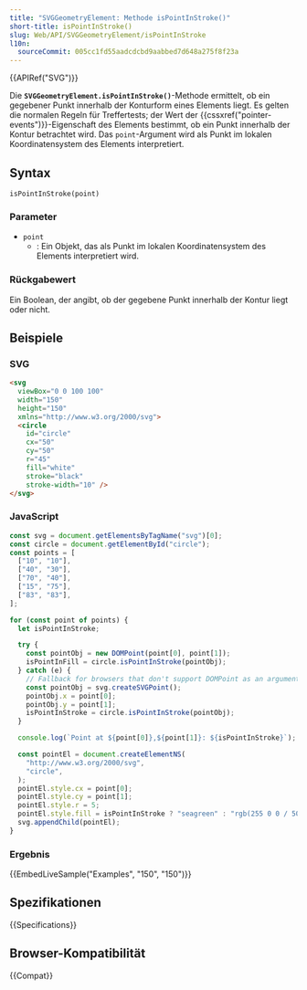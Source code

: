 ```yaml
---
title: "SVGGeometryElement: Methode isPointInStroke()"
short-title: isPointInStroke()
slug: Web/API/SVGGeometryElement/isPointInStroke
l10n:
  sourceCommit: 005cc1fd55aadcdcbd9aabbed7d648a275f8f23a
---
```


{{APIRef("SVG")}}

Die **`SVGGeometryElement.isPointInStroke()`**-Methode
ermittelt, ob ein gegebener Punkt innerhalb der Konturform eines Elements liegt. Es gelten die normalen Regeln für Treffertests; der Wert der {{cssxref("pointer-events")}}-Eigenschaft des Elements bestimmt, ob ein Punkt innerhalb der Kontur betrachtet wird. Das `point`-Argument wird als Punkt im lokalen Koordinatensystem des Elements interpretiert.

## Syntax

```js-nolint
isPointInStroke(point)
```

### Parameter

- `point`
  - : Ein Objekt, das als Punkt im lokalen Koordinatensystem des
    Elements interpretiert wird.

### Rückgabewert

Ein Boolean, der angibt, ob der gegebene Punkt innerhalb der Kontur liegt oder nicht.

## Beispiele

### SVG

```html
<svg
  viewBox="0 0 100 100"
  width="150"
  height="150"
  xmlns="http://www.w3.org/2000/svg">
  <circle
    id="circle"
    cx="50"
    cy="50"
    r="45"
    fill="white"
    stroke="black"
    stroke-width="10" />
</svg>
```

### JavaScript

```js
const svg = document.getElementsByTagName("svg")[0];
const circle = document.getElementById("circle");
const points = [
  ["10", "10"],
  ["40", "30"],
  ["70", "40"],
  ["15", "75"],
  ["83", "83"],
];

for (const point of points) {
  let isPointInStroke;

  try {
    const pointObj = new DOMPoint(point[0], point[1]);
    isPointInFill = circle.isPointInStroke(pointObj);
  } catch (e) {
    // Fallback for browsers that don't support DOMPoint as an argument
    const pointObj = svg.createSVGPoint();
    pointObj.x = point[0];
    pointObj.y = point[1];
    isPointInStroke = circle.isPointInStroke(pointObj);
  }

  console.log(`Point at ${point[0]},${point[1]}: ${isPointInStroke}`);

  const pointEl = document.createElementNS(
    "http://www.w3.org/2000/svg",
    "circle",
  );
  pointEl.style.cx = point[0];
  pointEl.style.cy = point[1];
  pointEl.style.r = 5;
  pointEl.style.fill = isPointInStroke ? "seagreen" : "rgb(255 0 0 / 50%)";
  svg.appendChild(pointEl);
}
```

### Ergebnis

{{EmbedLiveSample("Examples", "150", "150")}}

## Spezifikationen

{{Specifications}}

## Browser-Kompatibilität

{{Compat}}
